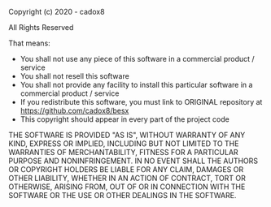 Copyright (c) 2020 - cadox8

All Rights Reserved

That means:

- You shall not use any piece of this software in a commercial product / service
- You shall not resell this software
- You shall not provide any facility to install this particular software in a commercial product / service
- If you redistribute this software, you must link to ORIGINAL repository at https://github.com/cadox8/besx
- This copyright should appear in every part of the project code

THE SOFTWARE IS PROVIDED "AS IS", WITHOUT WARRANTY OF ANY KIND, EXPRESS OR IMPLIED, INCLUDING BUT NOT LIMITED TO THE WARRANTIES OF MERCHANTABILITY,
FITNESS FOR A PARTICULAR PURPOSE AND NONINFRINGEMENT. IN NO EVENT SHALL THE
AUTHORS OR COPYRIGHT HOLDERS BE LIABLE FOR ANY CLAIM, DAMAGES OR OTHER
LIABILITY, WHETHER IN AN ACTION OF CONTRACT, TORT OR OTHERWISE, ARISING FROM,
OUT OF OR IN CONNECTION WITH THE SOFTWARE OR THE USE OR OTHER DEALINGS IN
THE SOFTWARE.